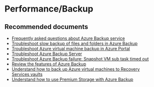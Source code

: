 <properties
	pageTitle="performance/backup"
	description="performance/backup"
	service="microsoft.compute"
	resource="virtualmachines"
	authors="ScottAzure"
	displayOrder=""
	selfHelpType="generic"
	supportTopicIds="32565496"
	resourceTags="linux, redhat"
	productPesIds="15571, 15797, 16454"
	cloudEnvironments="public"
/>
# Performance/Backup

## **Recommended documents**

* [Frequently asked questions about Azure Backup service](https://docs.microsoft.com/azure/backup/backup-azure-backup-faq)<br>
* [Troubleshoot slow backup of files and folders in Azure Backup](https://docs.microsoft.com/azure/backup/backup-azure-troubleshoot-slow-backup-performance-issue)<br>
* [Troubleshoot Azure virtual machine backup in Azure Portal](https://docs.microsoft.com/azure/backup/backup-azure-vms-troubleshoot)<br>
* [Troubleshoot Azure Backup Server](https://docs.microsoft.com/azure/backup/backup-azure-mabs-troubleshoot)<br>
* [Troubleshoot Azure Backup failure: Snapshot VM sub task timed out](https://docs.microsoft.com/azure/backup/backup-azure-troubleshoot-slow-backup-performance-issue)<br>
* [Review the features of Azure Backup](https://docs.microsoft.com/azure/backup/backup-introduction-to-azure-backup#using-premium-storage-vms-with-azure-backup)<br>
* [Understand how to back up Azure virtual machines to Recovery Services vaults](https://docs.microsoft.com/azure/backup/backup-azure-vms-first-look-arm?toc=%2fazure%2fvirtual-machines%2flinux%2ftoc.json)<br>
* [Understand how to use Premium Storage with Azure Backup](https://docs.microsoft.com/azure/backup/backup-introduction-to-azure-backup#using-premium-storage-vms-with-azure-backup)
